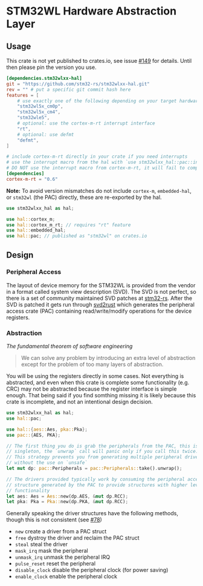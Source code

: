 # STM32WL Hardware Abstraction Layer

## Usage

This crate is not yet published to crates.io, see issue [#149] for details.
Until then please pin the version you use.

```toml
[dependencies.stm32wlxx-hal]
git = "https://github.com/stm32-rs/stm32wlxx-hal.git"
rev = "" # put a specific git commit hash here
features = [
    # use exactly one of the following depending on your target hardware
    "stm32wl5x_cm0p",
    "stm32wl5x_cm4",
    "stm32wle5",
    # optional: use the cortex-m-rt interrupt interface
    "rt",
    # optional: use defmt
    "defmt",
]

# include cortex-m-rt directly in your crate if you need interrupts
# use the interrupt macro from the hal with `use stm32wlxx_hal::pac::interrupt;`
# DO NOT use the interrupt macro from cortex-m-rt, it will fail to compile
[dependencies]
cortex-m-rt = "0.6"
```

**Note:** To avoid version mismatches do not include `cortex-m`, `embedded-hal`,
or `stm32wl` (the PAC) directly, these are re-exported by the hal.

```rust
use stm32wlxx_hal as hal;

use hal::cortex_m;
use hal::cortex_m_rt; // requires "rt" feature
use hal::embedded_hal;
use hal::pac; // published as "stm32wl" on crates.io
```

## Design

### Peripheral Access
The layout of device memory for the STM32WL is provided from the vendor in a
format called system view description (SVD).
The SVD is not perfect, so there is a set of community maintained SVD
patches at [stm32-rs].
After the SVD is patched it gets run through [svd2rust] which generates
the peripheral access crate (PAC) containing read/write/modify operations for
the device registers.

### Abstraction

_The fundamental theorem of software engineering_

> We can solve any problem by introducing an extra level of abstraction except
> for the problem of too many layers of abstraction.

You will be using the registers directly in some cases.
Not everything is abstracted, and even when this crate is complete some
functionality (e.g. CRC) may not be abstracted because the register interface is
simple enough. That being said if you find somthing missing it is likely
because this crate is incomplete, and not an intentional design decision.

```rust
use stm32wlxx_hal as hal;
use hal::pac;

use hal::{aes::Aes, pka::Pka};
use pac::{AES, PKA};

// The first thing you do is grab the peripherals from the PAC, this is a
// singleton, the `unwrap` call will panic only if you call this twice.
// This strategy prevents you from generating multiple peripheral drivers
// without the use on `unsafe`
let mut dp: pac::Peripherals = pac::Peripherals::take().unwrap();

// The drivers provided typically work by consuming the peripheral access
// structure generated by the PAC to provide structures with higher level
// functionality
let aes: Aes = Aes::new(dp.AES, &mut dp.RCC);
let pka: Pka = Pka::new(dp.PKA, &mut dp.RCC);
```

Generally speaking the driver structures have the following methods, though
this is not consistent (see [#78])

* `new` create a driver from a PAC struct
* `free` dystroy the driver and reclaim the PAC struct
* `steal` steal the driver
* `mask_irq` mask the peripheral
* `unmask_irq` unmask the peripheral IRQ
* `pulse_reset` reset the peripheral
* `disable_clock` disable the peripheral clock (for power saving)
* `enable_clock` enable the peripheral clock

[stm32-rs]: https://github.com/stm32-rs/stm32-rs
[svd2rust]: https://github.com/rust-embedded/svd2rust
[#78]: https://github.com/stm32-rs/stm32wlxx-hal/issues/78
[#149]: https://github.com/stm32-rs/stm32wlxx-hal/issues/149
